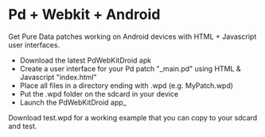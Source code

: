 # Pd + Webkit + Android #

Get Pure Data patches working on Android devices with HTML + Javascript user interfaces.

  * Download the latest PdWebKitDroid apk
  * Create a user interface for your Pd patch "_main.pd" using HTML & Javascript "index.html"
  * Place all files in a directory ending with .wpd (e.g. MyPatch.wpd)
  * Put the .wpd folder on the sdcard in your device
  * Launch the PdWebKitDroid app_

Download test.wpd for a working example that you can copy to your sdcard and test.